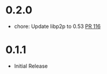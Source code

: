 # 0.2.0
- chore: Update libp2p to 0.53 [PR 116]

[PR 116]:  https://github.com/dariusc93/rust-ipfs/pull/116

# 0.1.1
- Initial Release